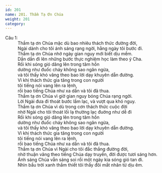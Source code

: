 ```yaml
---
id: 201
name: 201. Thầm Tạ Ơn Chúa
weight: 201
category: 
---
```

<dl><dt>Câu 1:</dt><dd data-verse="1">Thầm tạ ơn Chúa mặc dù bao nhiêu thách thức đường đời, <br/>Ngài dành cho tôi ánh sáng rạng ngời, hằng ngày tôi bước đi. <br/>Thầm tạ ơn Chúa nhờ ngày gian nguy mới biết dịu mềm. <br/>Dần dần đi lên những bước thực nghiệm học làm theo ý Cha. <br/>Rồi khi sóng gió dâng lên trong tâm hồn <br/>dường như đuốc cháy không sao ngăn ngừa, <br/>và tôi thấy khó vâng theo bao lời dạy khuyên dẫn đường. <br/>Vì khi thách thức gia tăng trong con người <br/>tôi tiếng nói vang lên ra lệnh, <br/>rồi bao tiếng Chúa như xa dần và tôi đã thua. <br/>Thầm tạ ơn Chúa vì giờ gian nguy bóng Chúa rạng ngời. <br/>Lời Ngài đưa đi thoát bước lầm lạc, và vượt qua khó nguy. <br/>Thầm tạ ơn Chúa vì dù trong cơn thách thức cuộc đời <br/>nhờ Ngài cho tôi thoát lối lạ thường lạc đuờng như dễ đi <br/>Rồi khi sóng gió dâng lên trong tâm hồn <br/>dường như đuốc cháy không sao ngăn ngừa, <br/>và tôi thấy khó vâng theo bao lời dạy khuyên dẫn đường. <br/>Vì khi thách thức gia tăng trong con người <br/>tôi tiếng nói vang lên ra lệnh, <br/>rồi bao tiếng Chúa như xa dần và tôi đã thua. <br/>Thầm tạ ơn Chúa vì Ngài cho tôi đắc thắng đường đời, <br/>nhờ thuận vâng theo tiếng Chúa dạy truyền, đời được tươi sáng hơn. <br/>Ánh sáng Chúa vẫn sáng soi rồi một ngày kia sóng gió tan đi. <br/>Nhìn bầu trời xanh thắm thiết tôi thấy đôi mắt nhân từ dịu êm. </dd></dl>

